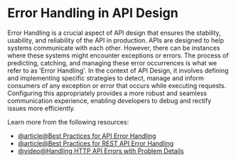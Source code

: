 # Error Handling in API Design

Error Handling is a crucial aspect of API design that ensures the stability, usability, and reliability of the API in production. APIs are designed to help systems communicate with each other. However, there can be instances where these systems might encounter exceptions or errors. The process of predicting, catching, and managing these error occurrences is what we refer to as 'Error Handling'. In the context of API Design, it involves defining and implementing specific strategies to detect, manage and inform consumers of any exception or error that occurs while executing requests. Configuring this appropriately provides a more robust and seamless communication experience, enabling developers to debug and rectify issues more efficiently.

Learn more from the following resources:

- [@article@Best Practices for API Error Handling](https://blog.postman.com/best-practices-for-api-error-handling/)
- [@article@Best Practices for REST API Error Handling](https://www.baeldung.com/rest-api-error-handling-best-practices)
- [@video@Handling HTTP API Errors with Problem Details](https://www.youtube.com/watch?v=uvTT_0hqhyY)
